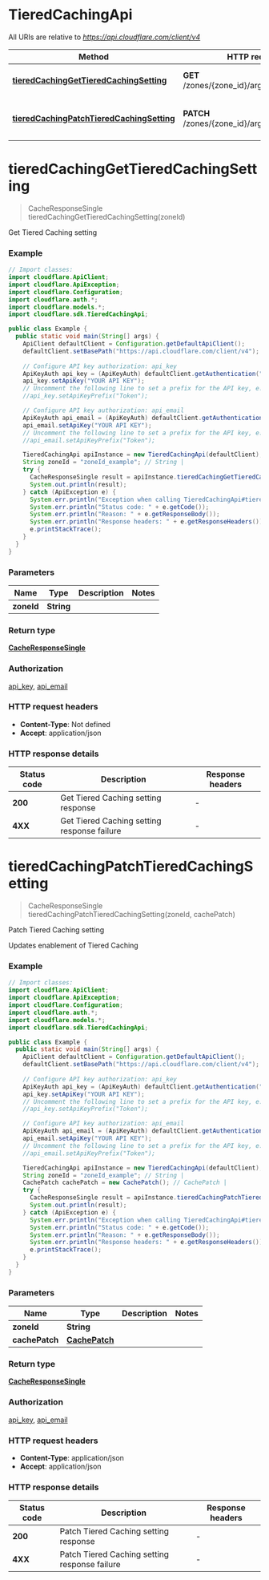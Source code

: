 # TieredCachingApi

All URIs are relative to *https://api.cloudflare.com/client/v4*

| Method | HTTP request | Description |
|------------- | ------------- | -------------|
| [**tieredCachingGetTieredCachingSetting**](TieredCachingApi.md#tieredCachingGetTieredCachingSetting) | **GET** /zones/{zone_id}/argo/tiered_caching | Get Tiered Caching setting |
| [**tieredCachingPatchTieredCachingSetting**](TieredCachingApi.md#tieredCachingPatchTieredCachingSetting) | **PATCH** /zones/{zone_id}/argo/tiered_caching | Patch Tiered Caching setting |


<a id="tieredCachingGetTieredCachingSetting"></a>
# **tieredCachingGetTieredCachingSetting**
> CacheResponseSingle tieredCachingGetTieredCachingSetting(zoneId)

Get Tiered Caching setting

### Example
```java
// Import classes:
import cloudflare.ApiClient;
import cloudflare.ApiException;
import cloudflare.Configuration;
import cloudflare.auth.*;
import cloudflare.models.*;
import cloudflare.sdk.TieredCachingApi;

public class Example {
  public static void main(String[] args) {
    ApiClient defaultClient = Configuration.getDefaultApiClient();
    defaultClient.setBasePath("https://api.cloudflare.com/client/v4");
    
    // Configure API key authorization: api_key
    ApiKeyAuth api_key = (ApiKeyAuth) defaultClient.getAuthentication("api_key");
    api_key.setApiKey("YOUR API KEY");
    // Uncomment the following line to set a prefix for the API key, e.g. "Token" (defaults to null)
    //api_key.setApiKeyPrefix("Token");

    // Configure API key authorization: api_email
    ApiKeyAuth api_email = (ApiKeyAuth) defaultClient.getAuthentication("api_email");
    api_email.setApiKey("YOUR API KEY");
    // Uncomment the following line to set a prefix for the API key, e.g. "Token" (defaults to null)
    //api_email.setApiKeyPrefix("Token");

    TieredCachingApi apiInstance = new TieredCachingApi(defaultClient);
    String zoneId = "zoneId_example"; // String | 
    try {
      CacheResponseSingle result = apiInstance.tieredCachingGetTieredCachingSetting(zoneId);
      System.out.println(result);
    } catch (ApiException e) {
      System.err.println("Exception when calling TieredCachingApi#tieredCachingGetTieredCachingSetting");
      System.err.println("Status code: " + e.getCode());
      System.err.println("Reason: " + e.getResponseBody());
      System.err.println("Response headers: " + e.getResponseHeaders());
      e.printStackTrace();
    }
  }
}
```

### Parameters

| Name | Type | Description  | Notes |
|------------- | ------------- | ------------- | -------------|
| **zoneId** | **String**|  | |

### Return type

[**CacheResponseSingle**](CacheResponseSingle.md)

### Authorization

[api_key](../README.md#api_key), [api_email](../README.md#api_email)

### HTTP request headers

 - **Content-Type**: Not defined
 - **Accept**: application/json

### HTTP response details
| Status code | Description | Response headers |
|-------------|-------------|------------------|
| **200** | Get Tiered Caching setting response |  -  |
| **4XX** | Get Tiered Caching setting response failure |  -  |

<a id="tieredCachingPatchTieredCachingSetting"></a>
# **tieredCachingPatchTieredCachingSetting**
> CacheResponseSingle tieredCachingPatchTieredCachingSetting(zoneId, cachePatch)

Patch Tiered Caching setting

Updates enablement of Tiered Caching

### Example
```java
// Import classes:
import cloudflare.ApiClient;
import cloudflare.ApiException;
import cloudflare.Configuration;
import cloudflare.auth.*;
import cloudflare.models.*;
import cloudflare.sdk.TieredCachingApi;

public class Example {
  public static void main(String[] args) {
    ApiClient defaultClient = Configuration.getDefaultApiClient();
    defaultClient.setBasePath("https://api.cloudflare.com/client/v4");
    
    // Configure API key authorization: api_key
    ApiKeyAuth api_key = (ApiKeyAuth) defaultClient.getAuthentication("api_key");
    api_key.setApiKey("YOUR API KEY");
    // Uncomment the following line to set a prefix for the API key, e.g. "Token" (defaults to null)
    //api_key.setApiKeyPrefix("Token");

    // Configure API key authorization: api_email
    ApiKeyAuth api_email = (ApiKeyAuth) defaultClient.getAuthentication("api_email");
    api_email.setApiKey("YOUR API KEY");
    // Uncomment the following line to set a prefix for the API key, e.g. "Token" (defaults to null)
    //api_email.setApiKeyPrefix("Token");

    TieredCachingApi apiInstance = new TieredCachingApi(defaultClient);
    String zoneId = "zoneId_example"; // String | 
    CachePatch cachePatch = new CachePatch(); // CachePatch | 
    try {
      CacheResponseSingle result = apiInstance.tieredCachingPatchTieredCachingSetting(zoneId, cachePatch);
      System.out.println(result);
    } catch (ApiException e) {
      System.err.println("Exception when calling TieredCachingApi#tieredCachingPatchTieredCachingSetting");
      System.err.println("Status code: " + e.getCode());
      System.err.println("Reason: " + e.getResponseBody());
      System.err.println("Response headers: " + e.getResponseHeaders());
      e.printStackTrace();
    }
  }
}
```

### Parameters

| Name | Type | Description  | Notes |
|------------- | ------------- | ------------- | -------------|
| **zoneId** | **String**|  | |
| **cachePatch** | [**CachePatch**](CachePatch.md)|  | |

### Return type

[**CacheResponseSingle**](CacheResponseSingle.md)

### Authorization

[api_key](../README.md#api_key), [api_email](../README.md#api_email)

### HTTP request headers

 - **Content-Type**: application/json
 - **Accept**: application/json

### HTTP response details
| Status code | Description | Response headers |
|-------------|-------------|------------------|
| **200** | Patch Tiered Caching setting response |  -  |
| **4XX** | Patch Tiered Caching setting response failure |  -  |


